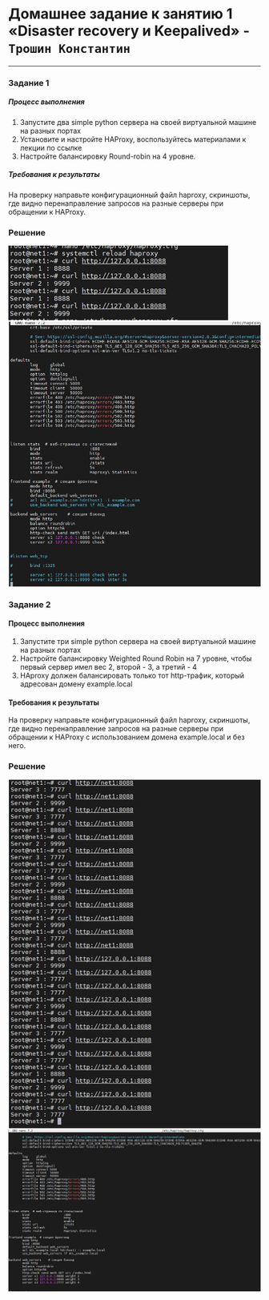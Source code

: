 # Домашнее задание к занятию 1 «Disaster recovery и Keepalived» - `Трошин Константин`


---

### Задание 1

##### Процесс выполнения
1. Запустите два simple python сервера на своей виртуальной машине на разных портах
2. Установите и настройте HAProxy, воспользуйтесь материалами к лекции по ссылке
3. Настройте балансировку Round-robin на 4 уровне.


##### Требования к результаты
На проверку направьте конфигурационный файл haproxy, скриншоты, где видно перенаправление запросов на разные серверы при обращении к HAProxy.

### Решение

![alt text](https://github.com/Semergal/sflt/blob/master/Screenshot_1.jpg)
![alt text](https://github.com/Semergal/sflt/blob/master/Screenshot_2.jpg)



### Задание 2

#### Процесс выполнения
1. Запустите три simple python сервера на своей виртуальной машине на разных портах
2. Настройте балансировку Weighted Round Robin на 7 уровне, чтобы первый сервер имел вес 2, второй - 3, а третий - 4
3. HAproxy должен балансировать только тот http-трафик, который адресован домену example.local


#### Требования к результаты
На проверку направьте конфигурационный файл haproxy, скриншоты, где видно перенаправление запросов на разные серверы при обращении к HAProxy c использованием домена example.local и без него.



### Решение

![alt text](https://github.com/Semergal/sflt/blob/master/Screenshot_3.jpg)
![alt text](https://github.com/Semergal/sflt/blob/master/Screenshot_4.jpg)



